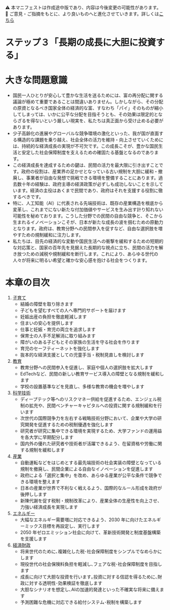 ⚠️ 本マニフェストは作成途中版であり、内容は今後変更の可能性があります。  
💬 ご意見・ご指摘をもとに、より良いものへと進化させていきます。詳しくは[こちら](README.md#このマニフェスト自身もみんなの知恵を集めて改善していきます)

# ステップ３「長期の成長に大胆に投資する」

# 大きな問題意識

*   国民一人ひとりが安心して豊かな生活を送るためには、富の再分配に関する議論が極めて重要であることは間違いありません。しかしながら、その分配の原資となるべき国家全体の経済的な富、すなわち「パイ」そのものが縮小してしまっては、いかに公平な分配を目指そうとも、その効果は限定的とならざるを得ないという厳しい現実を、私たちは真正面から受け止める必要があります。  
*   少子高齢化の進展やグローバルな競争環境の激化といった、我が国が直面する構造的な課題を乗り越え、社会全体の活力を維持・向上させていくためには、持続的な経済成長の実現が不可欠です。この成長こそが、豊かな国民生活と安定した社会保障制度を支えるための確固たる基盤となるのであります。  
*   この経済成長を達成するための鍵は、民間の活力を最大限に引き出すことです。政府の役割は、産業界の足かせとなっている古い規制を大胆に緩和・撤廃し、事業者が自由な発想で挑戦できる環境を整備することにあります。過去数十年の経験は、政府主導の経済政策が必ずしも成功しないことを示しています。経済の主役はあくまで民間であり、政府はそれを支援する役割に徹するべきです。  
*   特に、人工知能（AI）に代表される先端技術は、既存の産業構造を根底から変革し、これまでにない新たな付加価値やサービスを生み出す計り知れない可能性を秘めております。こうした分野での民間の自由な競争と、そこから生まれるイノベーションこそが、日本が新たな成長の波を掴むための原動力となります。政府は、教育分野への民間参入を促すなど、自由な選択肢を増やすための規制緩和に注力します。  
*   私たちは、目先の経済的な変動や国民生活への衝撃を緩和するための短期的な対応策と、国家の百年先を見据えた長期的な視点に立ち、民間の活力を解き放つための減税や規制緩和を断行します。これにより、あらゆる世代の人々が将来に明るい希望と確かな安心感を抱ける社会をつくります。

# 本章の目次

1.  [子育て](31_ステップ３子育て.md)  
    *   結婚の障壁を取り除きます  
    *   子どもを望むすべての人へ専門的サポートを届けます  
    *   妊娠出産の負担を徹底軽減します  
    *   住まいの安心を提供します  
    *   仕事と妊娠・育児の両立を追求します  
    *   保育士の人手不足解消に取り組みます  
    *   障がいのある子どもとその家族の生活を守る社会を作ります  
    *   育児のセーフティーネットを強化します  
    *   抜本的な経済支援としての児童手当・税制見直しを検討します  
2.  [教育](32_ステップ３教育.md)  
    *   教育分野への民間参入を促進し、家庭や個人の選択肢を拡大します
    *   EdTechなど、民間の新しい教育サービス導入の障壁となる規制を緩和します
    *   学校の設置基準などを見直し、多様な教育の機会を増やします
3.  [科学技術](33_ステップ３科学技術.md)  
    *   ディープテック等へのリスクマネー供給を促進するため、エンジェル税制の拡充や、民間ベンチャーキャピタルへの投資に関する規制緩和を行います
    *   次世代の国際競争力を左右する戦略技術分野において、企業や大学の研究開発を促進するための税制優遇を強化します
    *   研究者が研究に集中できる環境を実現するため、大学ファンドの運用益を各大学に早期配分します
    *   国内外の優れた研究者や技術者が活躍できるよう、在留資格や労働に関する規制を緩和します
4.  [産業](34_ステップ３産業.md)  
    *   自動運転などをはじめとする最先端技術の社会実装の障壁となっている規制を撤廃し、民間企業による自由なイノベーションを促進します
    *   政府による「選択と集中」を改め、あらゆる産業が公平な条件で競争できる環境を整えます
    *   日本の産業が世界で不利なく戦えるよう、国際的なルール形成を政府が後押しします
    *   新陳代謝を促す税制・規制改革により、産業全体の生産性を向上させ、力強い経済成長を実現します
5.  [エネルギー](35_ステップ３エネルギー.md)
    *   大幅なエネルギー需要増に対応できるよう、2030 年に向けたエネルギーミックス目標を再設定し、実行します
    *   2050 年ゼロエミッション社会に向けて、革新技術開発と制度基盤構築を支援します
7.  [経済財政](36_ステップ３経済財政.md)  
    *   将来世代のために､複雑化した税･社会保障制度をシンプルでなめらかにします  
    *   現役世代の社会保険料負担を軽減し､フェアな税･社会保障制度を目指します  
    *   成長に向けて大胆な投資を行います｡投資に対する信認を得るために､財政に対する透明性･効果検証を徹底します  
    *   大胆なシナリオを想定し､AIの加速的発達といった不確実な将来に備えます
    *   予測困難な危機に対応できる給付システム･税制を構築します
